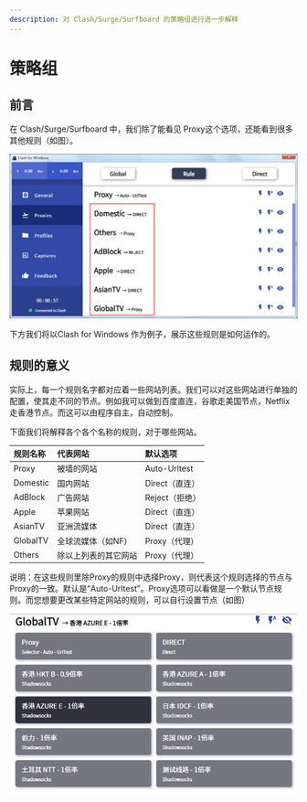 ```yaml
---
description: 对 Clash/Surge/Surfboard 的策略组进行进一步解释
---
```


# 策略组

## 前言

在 Clash/Surge/Surfboard 中，我们除了能看见 Proxy这个选项，还能看到很多其他规则（如图）。

![](../.gitbook/assets/snipaste_2019-05-29_11-06-36.png)

下方我们将以Clash for Windows 作为例子，展示这些规则是如何运作的。

## 规则的意义

实际上，每一个规则名字都对应着一些网站列表。我们可以对这些网站进行单独的配置，使其走不同的节点。例如我可以做到百度直连，谷歌走美国节点，Netflix走香港节点。而这可以由程序自主，自动控制。

下面我们将解释各个各个名称的规则，对于哪些网站。

| 规则名称 | 代表网站 | 默认选项 |
| :--- | :--- | :--- |
| Proxy | 被墙的网站 | Auto-Urltest |
| Domestic | 国内网站 | Direct（直连） |
| AdBlock | 广告网站 | Reject（拒绝） |
| Apple | 苹果网站 | Direct（直连） |
| AsianTV | 亚洲流媒体 | Direct（直连） |
| GlobalTV | 全球流媒体（如NF） | Proxy（代理） |
| Others | 除以上列表的其它网站 | Proxy（代理） |

说明：在这些规则里除Proxy的规则中选择Proxy，则代表这个规则选择的节点与Proxy的一致。默认是“Auto-Urltest”。Proxy选项可以看做是一个默认节点规则。而您想要更改某些特定网站的规则，可以自行设置节点（如图）

![&#x6211;&#x9009;&#x62E9;&#x8BA9;&#x5168;&#x7403;&#x6D41;&#x5A92;&#x4F53;&#x901A;&#x8FC7;AzureE&#x8282;&#x70B9;&#xFF0C;&#x800C;&#x975E;&#x9075;&#x5FAA;&#x9ED8;&#x8BA4;Proxy&#x89C4;&#x5219;](../.gitbook/assets/snipaste_2019-05-29_11-16-48.png)

